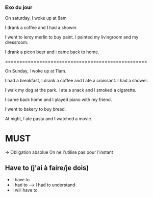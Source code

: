 
### Exo du jour

On saturday, I woke up at 8am

I drank a coffee and I had a shower.

I went to leroy merlin to buy paint. I painted my livingroom and my dressroom.

I drank a picon beer and i came back to home.

==================================================

On Sunday, I woke up at 11am. 

I had a breakfast, I drank a coffee and I ate a croissant. I had a shower.

I walk my dog at the park. I ate a snack and I smoked a cigarette.

I came back home and I played piano with my friend. 

I went to bakery to buy bread.

At night, I ate pasta and I watched a movie.

# MUST
-> Obligation absolue
On ne l'utilise pas pour l'instant
## Have to (j'ai à faire/je dois)
- I have to
- I had to -->  I had to understand
- I will have to